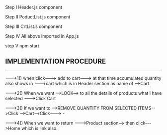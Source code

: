  Step I Header.js component

Step II PoductList.js component

Step III CrtList.s component

Step IV All above imported in App.js

step V npm start







IMPLEMENTATION PROCEDURE
------------------------
------------------------

--->1() when click---> add to cart---> at that time accumulated quantity also shows in --->cart which is in Header section as name of -->Cart.

--->2() When we want -->LOOK--> to all the details of products what I have selected --->Click Cart

--->3() If we want to -->REMOVE QUANTITY FROM SELECTED ITEMS-->Click -->Cart-->Click---> -

--->4() When we want to return --->Product section--> then click--->Home which is link also.
